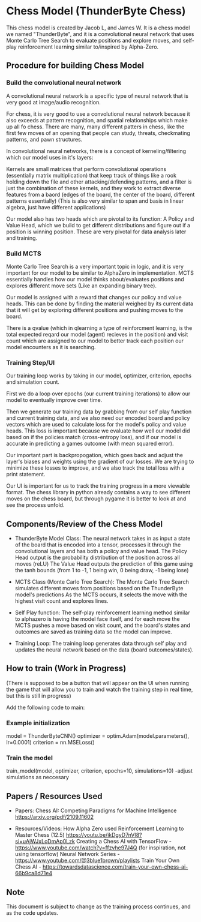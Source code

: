 # Chess Model (ThunderByte Chess)

This chess model is created by Jacob L, and James W. It is a chess model we named "ThunderByte", and it is a convolutional neural network that
uses Monte Carlo Tree Search to evaluate positions and explore moves, and self-play reinforcement learning similar to/inspired by Alpha-Zero. 

## Procedure for building Chess Model

### Build the convolutional neural network

A convolutional neural network is a specific type of neural network that is very good at image/audio recognition.

For chess, it is very good to use a convolutional neural network because it also exceeds at pattern recognition, and 
spatial relationships which make up all fo chess. There are many, many different patters in chess, like the first few moves of an opening
that people can study, threats, checkmating patterns, and pawn structures.

In convolutional neural networks, there is a concept of kerneling/filtering which our model uses in it's layers:

Kernels are small matrices that perform convolutional operations (essentially matrix multiplication) that keep track of things like
a rook holding down the file and other attacking/defending patterns, and a filter is just the combination of these kernels, and they work
to extract diverse features from a baord (edges of the board, the center of the board, different patterns essentially) 
(This is also very similar to span and basis in linear algebra, just have different applications)

Our model also has two heads which are pivotal to its function: 
A Policy and Value Head, which we build to get different distributions and figure out if a position is winning position.
These are very pivotal for data analysis later and training.

### Build MCTS

Monte Carlo Tree Search is a very important topic in logic, and it is very important for our model to be similar to AlphaZero 
in implementation. MCTS essentially handles how our model thinks about/evaluates positions and explores different move sets (Like an expanding
binary tree).

Our model is assigned with a reward that changes our policy and value heads. This can be done by finding the material weighed by its current 
data that it will get by exploring different positions and pushing moves to the board.

There is a qvalue (which in qlearning a type of reinforcment learning, is the total expected reqard our model (agent) recieves in the position) and visit count which are assigned to our model to better track each position our model encounters as it is searching.


### Training Step/UI

Our training loop works by taking in our model, optimizer, criterion, epochs and simulation count.

First we do a loop over epochs (our current training iterations) to allow our model to eventually improve over time.

Then we generate our training data by grabbing from our self play function and current training data, 
and we also need our encoded board and policy vectors which are used to calculate loss for the model's policy and value heads. This loss is important because we evaluate how well our model did based on if the policies match (cross-entropy loss), and if our model is accurate in predicting a games outcome (with mean squared error).

Our important part is backpropogation, which goes back and adjust the layer's biases and weights using the gradient of our losses. We are trying to minimize these losses to improve, and we also track the total loss with a print statement.

Our UI is important for us to track the training progress in a more viewable format. The chess library in python already contains a way to see different moves on the chess board, but through pygame it is better to look at and see the process unfold.

## Components/Review of the Chess Model

- ThunderByte Model Class: 
The neural network takes in as input a state of the board that is encoded into a tensor, processes it through
the convolutional layers and has both a policy and value head.
The Policy Head output is the probability distribution of the position across all moves (reLU)
The Value Head outputs the prediction of this game using the tanh bounds (from 1 to -1, 1 being win, 0 being draw, -1 being lose)


- MCTS Class (Monte Carlo Tree Search):
The Monte Carlo Tree Search simulates different moves from positions based on the ThunderByte model's predictions 
As the MCTS occurs, it selects the move with the highest visit count and explores lines.


- Self Play function:
The self-play reinforcement learning method similar to alphazero is having the model face itself, and for each move
the MCTS pushes a move based on visit count, and the board's states and outcomes are saved as training data so the model can improve.

- Training Loop:
The training loop generates data through self play and updates the neural network based on the data (board outcomes/states).


## How to train (Work in Progress)

(There is supposed to be a button that will appear on the UI when running the game that will allow you to train and watch
the training step in real time, but this is still in progress)

Add the following code to main:

### Example initialization
model = ThunderByteCNN()
optimizer = optim.Adam(model.parameters(), lr=0.0001)
criterion = nn.MSELoss()

### Train the model
train_model(model, optimizer, criterion, epochs=10, simulations=10)
-adjust simulations as neccesary

## Papers / Resources Used
- Papers:
Chess AI: Competing Paradigms for Machine Intelligence https://arxiv.org/pdf/2109.11602

- Resources/Videos:
How Alpha Zero used Reinforcement Learning to Master Chess (12.5) https://youtu.be/ikDgyD7nVI8?si=uAjWJxLoDmAp0Lzk
Creating a Chess AI with TensorFlow - https://www.youtube.com/watch?v=ffzvhe97J4Q (for inspiration, not using tensorflow)
Neural Network Series - https://www.youtube.com/@3blue1brown/playlists
Train Your Own Chess AI - https://towardsdatascience.com/train-your-own-chess-ai-66b9ca8d71e4

## Note
This document is subject to change as the training process continues, and as the code updates.





